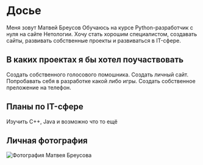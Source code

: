 # Досье 

Меня зовут Матвей Бреусов
Обучаюсь на курсе Python-разработчик с нуля на сайте Нетологии. Хочу стать хорошим специалистом, создавать сайты, развивать собственные проекты и развиваться в IT-сфере.

## В каких проектах я бы хотел поучаствовать

Создать собственного голосового помошника. Создать личный сайт. Попробавать себя в разработке какой либо игры. Создать собственное преложение на телефон.

## Планы по IT-сфере

Изучить С++, Java и возможно что то ещё

## Личная фотография

![Фотография Матвея Бреусова](https://cdn.discordapp.com/attachments/1050131115236667405/1128738414464864369/ec30047d3f519719.jpg)